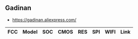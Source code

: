 Gadinan
-------
- https://gadinan.aliexpress.com/

| FCC             | Model         | SOC         | CMOS | RES | SPI    | WIFI   | Link |
|-----------------|---------------|-------------|------|-----|--------|--------|------|
